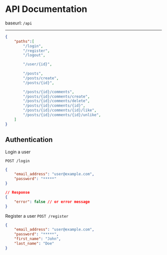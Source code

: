 # API Documentation

baseurl: `/api`
<hr>

```json
{
    "paths":[
        "/login",
        "/register",
        "/logout",

        "/user/{id}",
        
        "/posts",
        "/posts/create",
        "/posts/{id}",

        "/posts/{id}/comments",
        "/posts/{id}/comments/create",
        "/posts/{id}/comments/delete",
        "/posts/{id}/comments/{id}",
        "/posts/{id}/comments/{id}/like",
        "/posts/{id}/comments/{id}/unlike",
    ]
}
```
## Authentication
Login a user

`POST /login`
```json
{
    "email_address": "user@example.com",
    "password": "*****"
}

// Response
{
    "error": false // or error message
}
```

Register a user
`POST /register`
```json
{
    "email_address": "user@example.com",
    "password": "*****",
    "first_name": "John",
    "last_name": "Doe"
}
```
